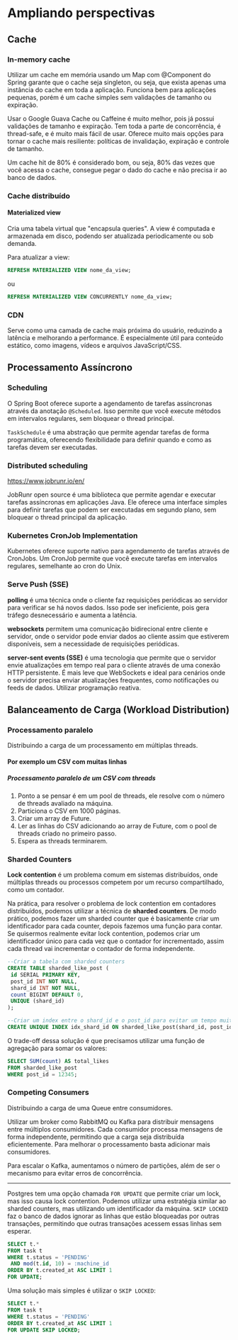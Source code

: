 # Ampliando perspectivas

## Cache

### In-memory cache

Utilizar um cache em memória usando um Map com @Component do Spring garante que o cache seja singleton, ou seja, que exista apenas uma instância do cache em toda a aplicação. Funciona bem para aplicações pequenas, porém é um cache simples sem validações de tamanho ou expiração.

Usar o Google Guava Cache ou Caffeine é muito melhor, pois já possui validações de tamanho e expiração. Tem toda a parte de concorrência, é thread-safe, e é muito mais fácil de usar. Oferece muito mais opções para tornar o cache mais resiliente: políticas de invalidação, expiração e controle de tamanho.

Um cache hit de 80% é considerado bom, ou seja, 80% das vezes que você acessa o cache, consegue pegar o dado do cache e não precisa ir ao banco de dados.

### Cache distribuído

#### Materialized view

Cria uma tabela virtual que "encapsula queries". A view é computada e armazenada em disco, podendo ser atualizada periodicamente ou sob demanda.

Para atualizar a view:

```sql
REFRESH MATERIALIZED VIEW nome_da_view;
```

ou

```sql
REFRESH MATERIALIZED VIEW CONCURRENTLY nome_da_view;
```

### CDN

Serve como uma camada de cache mais próxima do usuário, reduzindo a latência e melhorando a performance. É especialmente útil para conteúdo estático, como imagens, vídeos e arquivos JavaScript/CSS.

## Processamento Assíncrono

### Scheduling

O Spring Boot oferece suporte a agendamento de tarefas assíncronas através da anotação `@Scheduled`. Isso permite que você execute métodos em intervalos regulares, sem bloquear o thread principal.

`TaskSchedule` é uma abstração que permite agendar tarefas de forma programática, oferecendo flexibilidade para definir quando e como as tarefas devem ser executadas.

### Distributed scheduling

<https://www.jobrunr.io/en/>

JobRunr open source é uma biblioteca que permite agendar e executar tarefas assíncronas em aplicações Java. Ele oferece uma interface simples para definir tarefas que podem ser executadas em segundo plano, sem bloquear o thread principal da aplicação.

### Kubernetes CronJob Implementation

Kubernetes oferece suporte nativo para agendamento de tarefas através de CronJobs. Um CronJob permite que você execute tarefas em intervalos regulares, semelhante ao cron do Unix.

### Serve Push (SSE)

**polling** é uma técnica onde o cliente faz requisições periódicas ao servidor para verificar se há novos dados. Isso pode ser ineficiente, pois gera tráfego desnecessário e aumenta a latência.

**websockets** permitem uma comunicação bidirecional entre cliente e servidor, onde o servidor pode enviar dados ao cliente assim que estiverem disponíveis, sem a necessidade de requisições periódicas.

**server-sent events (SSE)** é uma tecnologia que permite que o servidor envie atualizações em tempo real para o cliente através de uma conexão HTTP persistente. É mais leve que WebSockets e ideal para cenários onde o servidor precisa enviar atualizações frequentes, como notificações ou feeds de dados. Utilizar programação reativa.

## Balanceamento de Carga (Workload Distribution)

### Processamento paralelo

Distribuindo a carga de um processamento em múltiplas threads.

#### Por exemplo um CSV com muitas linhas

##### Processamento paralelo de um CSV com threads

1. Ponto a se pensar é em um pool de threads, ele resolve com o número de threads avaliado na máquina.
2. Particiona o CSV em 1000 páginas.
3. Criar um array de Future.
4. Ler as linhas do CSV adicionando ao array de Future, com o pool de threads criado no primeiro passo.
5. Espera as threads terminarem.

### Sharded Counters

**Lock contention** é um problema comum em sistemas distribuídos, onde múltiplas threads ou processos competem por um recurso compartilhado, como um contador.

Na prática, para resolver o problema de lock contention em contadores distribuídos, podemos utilizar a técnica de **sharded counters**. De modo prático, podemos fazer um sharded counter que é basicamente criar um identificador para cada counter, depois fazemos uma função para contar. Se quisermos realmente evitar lock contention, podemos criar um identificador único para cada vez que o contador for incrementado, assim cada thread vai incrementar o contador de forma independente.

``` sql
--Criar a tabela com sharded counters
CREATE TABLE sharded_like_post (
 id SERIAL PRIMARY KEY,
 post_id INT NOT NULL,
 shard_id INT NOT NULL,
 count BIGINT DEFAULT 0,
 UNIQUE (shard_id)
);

--Criar um index entre o shard_id e o post_id para evitar um tempo muito longo de lock contention
CREATE UNIQUE INDEX idx_shard_id ON sharded_like_post(shard_id, post_id);
```

O trade-off dessa solução é que precisamos utilizar uma função de agregação para somar os valores:

``` sql
SELECT SUM(count) AS total_likes
FROM sharded_like_post
WHERE post_id = 12345;
```

### Competing Consumers

Distribuindo a carga de uma Queue entre consumidores.

Utilizar um broker como RabbitMQ ou Kafka para distribuir mensagens entre múltiplos consumidores. Cada consumidor processa mensagens de forma independente, permitindo que a carga seja distribuída eficientemente. Para melhorar o processamento basta adicionar mais consumidores.

Para escalar o Kafka, aumentamos o número de partições, além de ser o mecanismo para evitar erros de concorrência.

---

Postgres tem uma opção chamada `FOR UPDATE` que permite criar um lock, mas isso causa lock contention. Podemos utilizar uma estratégia similar ao sharded counters, mas utilizando um identificador da máquina. `SKIP LOCKED` faz o banco de dados ignorar as linhas que estão bloqueadas por outras transações, permitindo que outras transações acessem essas linhas sem esperar.

``` sql
SELECT t.*
FROM task t
WHERE t.status = 'PENDING'
 AND mod(t.id, 10) = :machine_id
ORDER BY t.created_at ASC LIMIT 1
FOR UPDATE;
```

Uma solução mais simples é utilizar o `SKIP LOCKED`:

``` sql
SELECT t.*
FROM task t
WHERE t.status = 'PENDING'
ORDER BY t.created_at ASC LIMIT 1
FOR UPDATE SKIP LOCKED;
```

